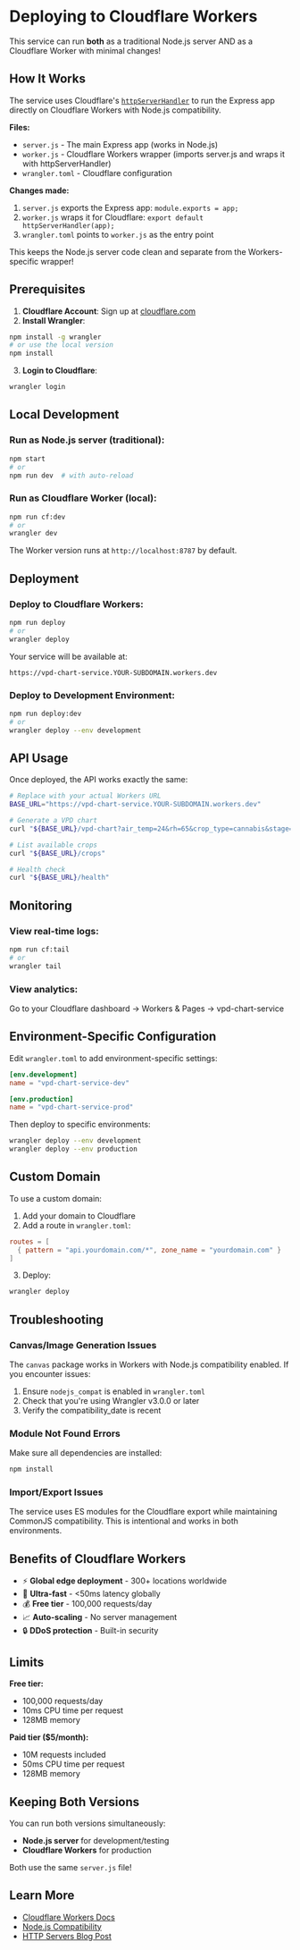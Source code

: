 # Deploying to Cloudflare Workers

This service can run **both** as a traditional Node.js server AND as a Cloudflare Worker with minimal changes!

## How It Works

The service uses Cloudflare's [`httpServerHandler`](https://blog.cloudflare.com/bringing-node-js-http-servers-to-cloudflare-workers/) to run the Express app directly on Cloudflare Workers with Node.js compatibility.

**Files:**
- `server.js` - The main Express app (works in Node.js)
- `worker.js` - Cloudflare Workers wrapper (imports server.js and wraps it with httpServerHandler)
- `wrangler.toml` - Cloudflare configuration

**Changes made:**
1. `server.js` exports the Express app: `module.exports = app;`
2. `worker.js` wraps it for Cloudflare: `export default httpServerHandler(app);`
3. `wrangler.toml` points to `worker.js` as the entry point

This keeps the Node.js server code clean and separate from the Workers-specific wrapper!

## Prerequisites

1. **Cloudflare Account**: Sign up at [cloudflare.com](https://cloudflare.com)
2. **Install Wrangler**:

```bash
npm install -g wrangler
# or use the local version
npm install
```

3. **Login to Cloudflare**:

```bash
wrangler login
```

## Local Development

### Run as Node.js server (traditional):
```bash
npm start
# or
npm run dev  # with auto-reload
```

### Run as Cloudflare Worker (local):
```bash
npm run cf:dev
# or
wrangler dev
```

The Worker version runs at `http://localhost:8787` by default.

## Deployment

### Deploy to Cloudflare Workers:

```bash
npm run deploy
# or
wrangler deploy
```

Your service will be available at:
```
https://vpd-chart-service.YOUR-SUBDOMAIN.workers.dev
```

### Deploy to Development Environment:

```bash
npm run deploy:dev
# or
wrangler deploy --env development
```

## API Usage

Once deployed, the API works exactly the same:

```bash
# Replace with your actual Workers URL
BASE_URL="https://vpd-chart-service.YOUR-SUBDOMAIN.workers.dev"

# Generate a VPD chart
curl "${BASE_URL}/vpd-chart?air_temp=24&rh=65&crop_type=cannabis&stage=veg"

# List available crops
curl "${BASE_URL}/crops"

# Health check
curl "${BASE_URL}/health"
```

## Monitoring

### View real-time logs:
```bash
npm run cf:tail
# or
wrangler tail
```

### View analytics:
Go to your Cloudflare dashboard → Workers & Pages → vpd-chart-service

## Environment-Specific Configuration

Edit `wrangler.toml` to add environment-specific settings:

```toml
[env.development]
name = "vpd-chart-service-dev"

[env.production]
name = "vpd-chart-service-prod"
```

Then deploy to specific environments:
```bash
wrangler deploy --env development
wrangler deploy --env production
```

## Custom Domain

To use a custom domain:

1. Add your domain to Cloudflare
2. Add a route in `wrangler.toml`:

```toml
routes = [
  { pattern = "api.yourdomain.com/*", zone_name = "yourdomain.com" }
]
```

3. Deploy:
```bash
wrangler deploy
```

## Troubleshooting

### Canvas/Image Generation Issues

The `canvas` package works in Workers with Node.js compatibility enabled. If you encounter issues:

1. Ensure `nodejs_compat` is enabled in `wrangler.toml`
2. Check that you're using Wrangler v3.0.0 or later
3. Verify the compatibility_date is recent

### Module Not Found Errors

Make sure all dependencies are installed:
```bash
npm install
```

### Import/Export Issues

The service uses ES modules for the Cloudflare export while maintaining CommonJS compatibility. This is intentional and works in both environments.

## Benefits of Cloudflare Workers

- ⚡ **Global edge deployment** - 300+ locations worldwide
- 🚀 **Ultra-fast** - <50ms latency globally
- 💰 **Free tier** - 100,000 requests/day
- 📈 **Auto-scaling** - No server management
- 🔒 **DDoS protection** - Built-in security

## Limits

**Free tier:**
- 100,000 requests/day
- 10ms CPU time per request
- 128MB memory

**Paid tier ($5/month):**
- 10M requests included
- 50ms CPU time per request
- 128MB memory

## Keeping Both Versions

You can run both versions simultaneously:
- **Node.js server** for development/testing
- **Cloudflare Workers** for production

Both use the same `server.js` file!

## Learn More

- [Cloudflare Workers Docs](https://developers.cloudflare.com/workers/)
- [Node.js Compatibility](https://developers.cloudflare.com/workers/runtime-apis/nodejs/)
- [HTTP Servers Blog Post](https://blog.cloudflare.com/bringing-node-js-http-servers-to-cloudflare-workers/)
